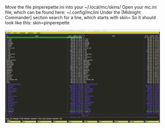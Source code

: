 
Move the file pinperepette.ini into your ~/.local/mc/skins/ 
Open your mc.ini file, which can be found here: ~/.config/mc/ini
Under the [Midnight Commander] section search for a line, which starts with skin=
So it should look like this: skin=pinperepette

![](https://github.com/Pinperepette/Pinperepette-mc-Midnight-Commander-theme-/blob/master/Pinperepette-mc-theme-image.png)

